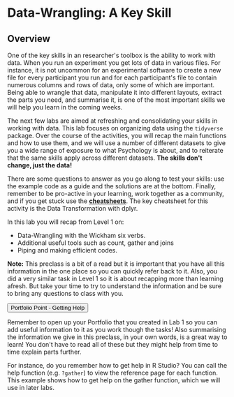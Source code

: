 
# Data-Wrangling: A Key Skill

## Overview

One of the key skills in an researcher's toolbox is the ability to work with data. When you run an experiment you get lots of data in various files. For instance, it is not uncommon for an experimental software to create a new file for every participant you run and for each participant's file to contain numerous columns and rows of data, only some of which are important. Being able to wrangle that data, manipulate it into different layouts, extract the parts you need, and summarise it, is one of the most important skills we will help you learn in the coming weeks.

The next few labs are aimed at refreshing and consolidating your skills in working with data. This lab focuses on organizing data using the `tidyverse` package. Over the course of the activities, you will recap the main functions and how to use them, and we will use a number of different datasets to give you a wide range of exposure to what Psychology is about, and to reiterate that the same skills apply across different datasets. **The skills don't change, just the data!**

There are some questions to answer as you go along to test your skills: use the example code as a guide and the solutions are at the bottom. Finally, remember to be pro-active in your learning, work together as a community, and if you get stuck use the **[cheatsheets](https://www.rstudio.com/resources/cheatsheets/)**. The key cheatsheet for this activity is the Data Transformation with dplyr.

In this lab you will recap from Level 1 on:

* Data-Wrangling with the Wickham six verbs.
* Additional useful tools such as count, gather and joins
* Piping and making efficient codes.

**Note:** This preclass is a bit of a read but it is important that you have all this information in the one place so you can quickly refer back to it. Also, you did a very similar task in Level 1 so it is about recapping more than learning afresh. But take your time to try to understand the information and be sure to bring any questions to class with you.


<div class='solution'><button>Portfolio Point - Getting Help</button>

<div class="info">
<p>Remember to open up your Portfolio that you created in Lab 1 so you can add useful information to it as you work though the tasks! Also summarising the information we give in this preclass, in your own words, is a great way to learn! You don't have to read all of these but they might help from time to time explain parts further.</p>
<p>For instance, do you remember how to get help in R Studio? You can call the help function (e.g. <code>?gather</code>) to view the reference page for each function. This example shows how to get help on the gather function, which we will use in later labs.</p>
</div>

</div>

